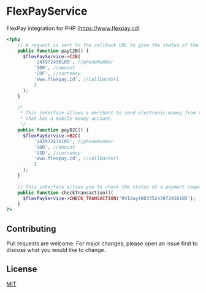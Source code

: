 # FlexPayService
FlexPay integration for PHP (https://www.flexpay.cd)

```php
<?php
    // A request is sent to the callback URL to give the status of the transaction
    public function payC2B() {
      $flexPayService->C2B(
          '243972436105', //phoneNumber
          '100', //amount
          'CDF', //currency
          'www.flexpay.cd', //callbackUrl
          1
      );
    }

    /*
     * This interface allows a merchant to send electronic money from their account to a phone number
     * that has a mobile money account.
     */
    public function payB2C() {
      $flexPayService->B2C(
          '243972436105', //phoneNumber
          '100', //amount
          'USD', //currency
          'www.flexpay.cd', //callbackUrl
          1
      );
    }
    
    // This interface allows you to check the status of a payment request sent to FlexPay
    public function checkTransaction()(
      $flexPayService->CHECK_TRANSACTION('RVIdaytKD335243972436105');
    }
?>
```

## Contributing
Pull requests are welcome. For major changes, please open an issue first to discuss what you would like to change.

## License
[MIT](https://choosealicense.com/licenses/mit/)
